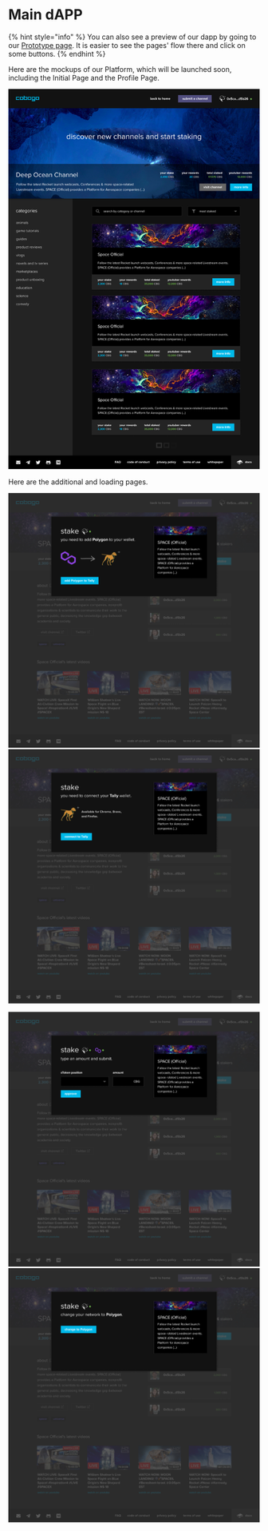 # Main dAPP

{% hint style="info" %}
You can also see a preview of our dapp by going to our [Prototype page](https://linky.design/prototype-cobogo). It is easier to see the pages' flow there and click on some buttons.
{% endhint %}

Here are the mockups of our Platform, which will be launched soon, including the Initial Page and the Profile Page.

![](<../../.gitbook/assets/Channels (1).png>)

Here are the additional and loading pages.

![](<../../.gitbook/assets/2-Profile v2 - Stake - 02 (2).png>) ![](<../../.gitbook/assets/1-Profile v2 - Stake - 01 (1).png>)

![](<../../.gitbook/assets/5-Profile v2 - Stake - 05 (2).png>) ![](<../../.gitbook/assets/3-Profile v2 - Stake - 03 (3).png>)
